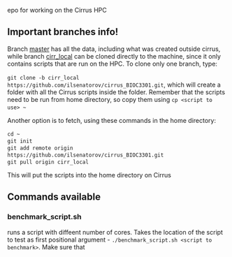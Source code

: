 epo for working on the Cirrus HPC

## Important branches info!

Branch [master](https://github.com/ilsenatorov/cirrus_BIOC3301/tree/master) has all the data, including what was created outside cirrus, while branch [cirr_local](https://github.com/ilsenatorov/cirrus_BIOC3301/tree/cirr_local) can be cloned directly to the machine, since it only contains scripts that are run on the HPC. To clone only one branch, type:

`git clone -b cirr_local https://github.com/ilsenatorov/cirrus_BIOC3301.git`, which will create a folder with all the Cirrus scripts inside the folder. Remember that the scripts need to be run from home directory, so copy them using `cp <script to use> ~`

Another option is to fetch, using these commands in the home directory:
```
cd ~
git init
git add remote origin https://github.com/ilsenatorov/cirrus_BIOC3301.git
git pull origin cirr_local
```
This will put the scripts into the home directory on Cirrus

## Commands available

### benchmark_script.sh

runs a script with diffeent number of cores. Takes the location of the script to test as first positional argument - `./benchmark_script.sh <script to benchmark>`. Make sure that <script to benchmark> is using a truncated dataset, for example __seqs_500k.fna__ instead of __seqs.fna__. 

#### get_logs.sh

Collects all the logs created by __benchmark_script.sh__ and creates a logfile from them. Takes the names of logfiles without the extensions but with the dot, for example `./get_logs.sh my_benchmarking_logs.`. __Won't work without the dot at the end!__

## Scripts folder

Has the scripts I used for working with the dataset, the ones that start with and underscore _ are unfinished. Has a useful pbs_template which has the parts of script that should be present in all PBS scripts.

## Results

### Benchmarking

The [benchmarking Jupyter Notebook](./benchmarks/Benchmark_efficiency.ipynb) calculates efficiency from the times of running a process on different cores, it takes data from [the csv file with times](./benchmarks/closed_otus.csv) and plots times and calculates efficiency, putting results into the [output csv file](./benchmarks/closed_otus_out.csv).

It uses the module __bench_module.py__, which is located in the same directory, but can be used on its own.

##### Picking closed otus benchmarking plot

![Cores-times](./benchmarks/closed_otus_out.png)

##### Picking de novo otus benchmarking plot

![De-Novo](./benchmarks/de_novo_otus_out.png)

### Locations

[Jupyter Notebook](./locations/location_plotter.ipynb) that takes data from the online spreadsheet and plots the locations where soil samples were taken onto a [Google Map](./locations/soil_samples_map.html). However, to view the map propely, you need to download an open it first.
